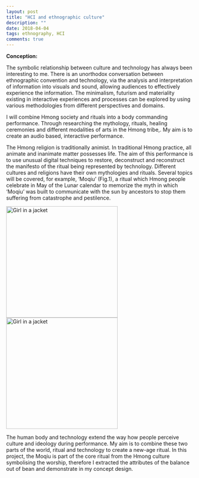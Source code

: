```yaml
---
layout: post
title: "HCI and ethnographic culture"
description: ""
date: 2018-04-04
tags: ethnography, HCI
comments: true
---
```



**Conception:**


The symbolic relationship between culture and technology has always been interesting to me. There is an unorthodox conversation between ethnographic convention and technology, via the analysis and interpretation of information into visuals and sound, allowing audiences to effectively experience the information. The minimalism, futurism and materiality existing in interactive experiences and processes can be explored by using various methodologies from different perspectives and domains.

I will combine Hmong society and rituals into a body commanding performance. Through researching the mythology, rituals, healing ceremonies and different modalities of arts in the Hmong tribe,. My aim is to create an audio based, interactive performance.

The Hmong religion is traditionally animist. In traditional Hmong practice, all animate and inanimate matter possesses life. The aim of this performance is to use unusual digital techniques to restore, deconstruct and reconstruct the manifesto of the ritual being represented by technology. Different cultures and religions have their own mythologies and rituals. Several topics will be covered, for example, ‘Moqiu’ (Fig.1), a ritual which Hmong people celebrate in May of the Lunar calendar to memorize the myth in which ‘Moqiu’ was built to communicate with the sun by ancestors to stop them suffering from catastrophe and pestilence.

<img src="/friendred_blog/assets/images/moqiu.jpg" alt="Girl in a jacket" width="300">
<img src="/friendred_blog/assets/images/moqiu2.jpg" alt="Girl in a jacket" width="300">

The human body and technology extend the way how people perceive culture and ideology during performance. My aim is to combine these two parts of the world, ritual and technology to create a new-age ritual. In this project, the Moqiu is part of the core ritual from the Hmong culture symbolising the worship, therefore I extracted the attributes of the balance out of bean and demonstrate in my concept design.  
